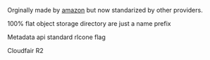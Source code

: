 Orginally made by [amazon](amazon.md) but now standarized by other providers.

100% flat object storage
directory are just a name prefix 

Metadata api standard rlcone flag

Cloudfair R2
